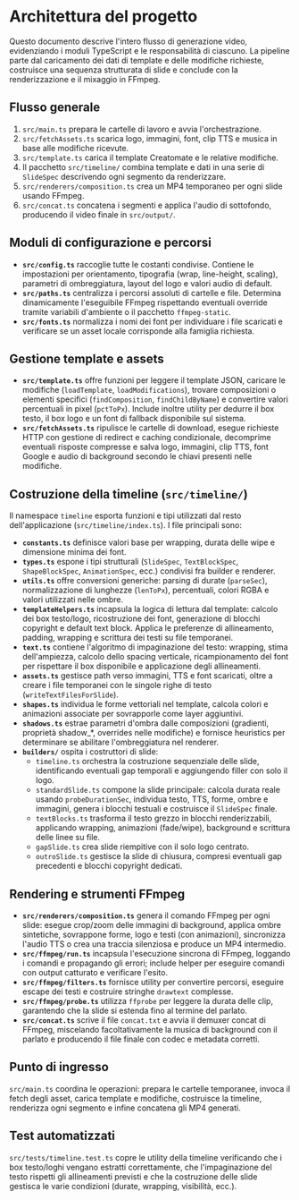 # Architettura del progetto

Questo documento descrive l'intero flusso di generazione video, evidenziando i
moduli TypeScript e le responsabilità di ciascuno. La pipeline parte dal
caricamento dei dati di template e delle modifiche richieste, costruisce una
sequenza strutturata di slide e conclude con la renderizzazione e il mixaggio
in FFmpeg.

## Flusso generale
1. `src/main.ts` prepara le cartelle di lavoro e avvia l'orchestrazione.
2. `src/fetchAssets.ts` scarica logo, immagini, font, clip TTS e musica in base
   alle modifiche ricevute.
3. `src/template.ts` carica il template Creatomate e le relative modifiche.
4. Il pacchetto `src/timeline/` combina template e dati in una serie di
   `SlideSpec` descrivendo ogni segmento da renderizzare.
5. `src/renderers/composition.ts` crea un MP4 temporaneo per ogni slide usando
   FFmpeg.
6. `src/concat.ts` concatena i segmenti e applica l'audio di sottofondo,
   producendo il video finale in `src/output/`.

## Moduli di configurazione e percorsi
- **`src/config.ts`** raccoglie tutte le costanti condivise. Contiene le
  impostazioni per orientamento, tipografia (wrap, line-height, scaling),
  parametri di ombreggiatura, layout del logo e valori audio di default.
- **`src/paths.ts`** centralizza i percorsi assoluti di cartelle e file.
  Determina dinamicamente l'eseguibile FFmpeg rispettando eventuali override
  tramite variabili d'ambiente o il pacchetto `ffmpeg-static`.
- **`src/fonts.ts`** normalizza i nomi dei font per individuare i file scaricati
  e verificare se un asset locale corrisponde alla famiglia richiesta.

## Gestione template e assets
- **`src/template.ts`** offre funzioni per leggere il template JSON, caricare le
  modifiche (`loadTemplate`, `loadModifications`), trovare composizioni o
  elementi specifici (`findComposition`, `findChildByName`) e convertire valori
  percentuali in pixel (`pctToPx`). Include inoltre utility per dedurre il box
  testo, il box logo e un font di fallback disponibile sul sistema.
- **`src/fetchAssets.ts`** ripulisce le cartelle di download, esegue richieste
  HTTP con gestione di redirect e caching condizionale, decomprime eventuali
  risposte compresse e salva logo, immagini, clip TTS, font Google e audio di
  background secondo le chiavi presenti nelle modifiche.

## Costruzione della timeline (`src/timeline/`)
Il namespace `timeline` esporta funzioni e tipi utilizzati dal resto
dell'applicazione (`src/timeline/index.ts`). I file principali sono:

- **`constants.ts`** definisce valori base per wrapping, durata delle wipe e
  dimensione minima dei font.
- **`types.ts`** espone i tipi strutturali (`SlideSpec`, `TextBlockSpec`,
  `ShapeBlockSpec`, `AnimationSpec`, ecc.) condivisi fra builder e renderer.
- **`utils.ts`** offre conversioni generiche: parsing di durate (`parseSec`),
  normalizzazione di lunghezze (`lenToPx`), percentuali, colori RGBA e valori
  utilizzati nelle ombre.
- **`templateHelpers.ts`** incapsula la logica di lettura dal template: calcolo
  dei box testo/logo, ricostruzione dei font, generazione di blocchi copyright
  e default text block. Applica le preferenze di allineamento, padding, wrapping
  e scrittura dei testi su file temporanei.
- **`text.ts`** contiene l'algoritmo di impaginazione del testo: wrapping,
  stima dell'ampiezza, calcolo dello spacing verticale, ricampionamento del
  font per rispettare il box disponibile e applicazione degli allineamenti.
- **`assets.ts`** gestisce path verso immagini, TTS e font scaricati, oltre a
  creare i file temporanei con le singole righe di testo (`writeTextFilesForSlide`).
- **`shapes.ts`** individua le forme vettoriali nel template, calcola colori e
  animazioni associate per sovrapporle come layer aggiuntivi.
- **`shadows.ts`** estrae parametri d'ombra dalle composizioni (gradienti,
  proprietà shadow_*, overrides nelle modifiche) e fornisce heuristics per
  determinare se abilitare l'ombreggiatura nel renderer.
- **`builders/`** ospita i costruttori di slide:
  - `timeline.ts` orchestra la costruzione sequenziale delle slide,
    identificando eventuali gap temporali e aggiungendo filler con solo il logo.
  - `standardSlide.ts` compone la slide principale: calcola durata reale usando
    `probeDurationSec`, individua testo, TTS, forme, ombre e immagini, genera i
    blocchi testuali e costruisce il `SlideSpec` finale.
  - `textBlocks.ts` trasforma il testo grezzo in blocchi renderizzabili,
    applicando wrapping, animazioni (fade/wipe), background e scrittura delle
    linee su file.
  - `gapSlide.ts` crea slide riempitive con il solo logo centrato.
  - `outroSlide.ts` gestisce la slide di chiusura, compresi eventuali gap
    precedenti e blocchi copyright dedicati.

## Rendering e strumenti FFmpeg
- **`src/renderers/composition.ts`** genera il comando FFmpeg per ogni slide:
  esegue crop/zoom delle immagini di background, applica ombre sintetiche,
  sovrappone forme, logo e testi (con animazioni), sincronizza l'audio TTS o
  crea una traccia silenziosa e produce un MP4 intermedio.
- **`src/ffmpeg/run.ts`** incapsula l'esecuzione sincrona di FFmpeg, loggando i
  comandi e propagando gli errori; include helper per eseguire comandi con
  output catturato e verificare l'esito.
- **`src/ffmpeg/filters.ts`** fornisce utility per convertire percorsi,
  eseguire escape dei testi e costruire stringhe `drawtext` complesse.
- **`src/ffmpeg/probe.ts`** utilizza `ffprobe` per leggere la durata delle clip,
  garantendo che la slide si estenda fino al termine del parlato.
- **`src/concat.ts`** scrive il file `concat.txt` e avvia il demuxer concat di
  FFmpeg, miscelando facoltativamente la musica di background con il parlato e
  producendo il file finale con codec e metadata corretti.

## Punto di ingresso
`src/main.ts` coordina le operazioni: prepara le cartelle temporanee, invoca il
fetch degli asset, carica template e modifiche, costruisce la timeline,
renderizza ogni segmento e infine concatena gli MP4 generati.

## Test automatizzati
`src/tests/timeline.test.ts` copre le utility della timeline verificando che i
box testo/loghi vengano estratti correttamente, che l'impaginazione del testo
rispetti gli allineamenti previsti e che la costruzione delle slide gestisca le
varie condizioni (durate, wrapping, visibilità, ecc.).
